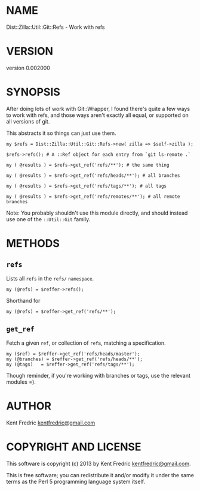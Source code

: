 # NAME

Dist::Zilla::Util::Git::Refs - Work with refs

# VERSION

version 0.002000

# SYNOPSIS

After doing lots of work with Git::Wrapper, I found there's quite a few ways to
work with refs, and those ways aren't exactly all equal, or supported on all versions of git.

This abstracts it so things can just use them.

    my $refs = Dist::Zilla::Util::Git::Refs->new( zilla => $self->zilla );

    $refs->refs(); # A ::Ref object for each entry from `git ls-remote .`

    my ( @results ) = $refs->get_ref('refs/**'); # the same thing

    my ( @results ) = $refs->get_ref('refs/heads/**'); # all branches

    my ( @results ) = $refs->get_ref('refs/tags/**'); # all tags

    my ( @results ) = $refs->get_ref('refs/remotes/**'); # all remote branches

Note: You probably shouldn't use this module directly, and should instead use one of the `::Util::Git` family.

# METHODS

## `refs`

Lists all `refs` in the `refs/` `namespace`.

    my (@refs) = $reffer->refs();

Shorthand for

    my (@refs) = $reffer->get_ref('refs/**');

## `get_ref`

Fetch a given `ref`, or collection of `ref`s, matching a specification.

    my ($ref) = $reffer->get_ref('refs/heads/master');
    my (@branches) = $reffer->get_ref('refs/heads/**');
    my (@tags)   = $reffer->get_ref('refs/tags/**');

Though reminder, if you're working with branches or tags, use the relevant modules =).

# AUTHOR

Kent Fredric <kentfredric@gmail.com>

# COPYRIGHT AND LICENSE

This software is copyright (c) 2013 by Kent Fredric <kentfredric@gmail.com>.

This is free software; you can redistribute it and/or modify it under
the same terms as the Perl 5 programming language system itself.
